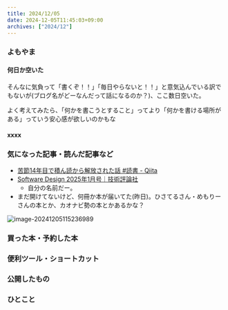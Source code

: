 ```yaml
---
title: 2024/12/05
date: 2024-12-05T11:45:03+09:00
archives: ["2024/12"]
---
```

### よもやま
#### 何日か空いた

そんなに気負って「書くぞ！！」「毎日やらないと！！」と意気込んでいる訳でもないが(ブログ名がどーなんだって話になるのか？)、ここ数日空いた。

よく考えてみたら、「何かを書こうとすること」ってより「何かを書ける場所がある」っていう安心感が欲しいのかもな

#### xxxx

### 気になった記事・読んだ記事など

* [苦節14年目で積ん読から解放された話 \#読書 \- Qiita](https://qiita.com/HrsUed/items/17ef69caed6545c61748)
* [Software Design 2025年1月号｜技術評論社](https://gihyo.jp/magazine/SD/archive/2025/202501)
  * 自分の名前だー。
* まだ開けてないけど、何冊か本が届いてた(昨日)。ひさてるさん・めもりーさんの本とか、カオナビ勢の本とかあるかな？

![image-20241205115236989](../../images/posts/20241205/image-20241205115236989.png)

### 買った本・予約した本

### 便利ツール・ショートカット

### 公開したもの

### ひとこと
